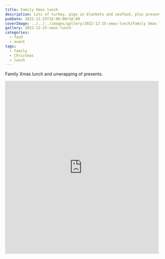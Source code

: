 ```yaml
---
title: Family Xmas lunch
description: Lots of turkey, pigs in blankets and seafood, plus presents!
pubDate: 2022-12-25T16:00:00+10:00
coverImage: ../../../images/gallery/2022-12-25-xmas-lunch/Family Xmas lunch (3).jpeg
gallery: 2022-12-25-xmas-lunch
categories:
  - food
  - event
tags:
  - family
  - Christmas
  - lunch
---
```


Family Xmas lunch and unwrapping of presents.

<iframe src="https://www.facebook.com/plugins/post.php?href=https%3A%2F%2Fwww.facebook.com%2Fchris1.tham%2Fposts%2Fpfbid02RsSos6jYxrrYvsrxK5nBvgcmqdXFyQvUYwJoQYFyEAFasVNczmfN5usvvUAhQQ6ml&show_text=true&width=500" width="500" height="562" style="border:none;overflow:hidden" scrolling="no" frameborder="0" allowfullscreen="true" allow="autoplay; clipboard-write; encrypted-media; picture-in-picture; web-share"></iframe>
